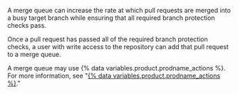 A merge queue can increase the rate at which pull requests are merged into a busy target branch while ensuring that all required branch protection checks pass.

Once a pull request has passed all of the required branch protection checks, a user with write access to the repository can add that pull request to a merge queue.

A merge queue may use {% data variables.product.prodname_actions %}. For more information, see "[{% data variables.product.prodname_actions %}](/actions/)."
